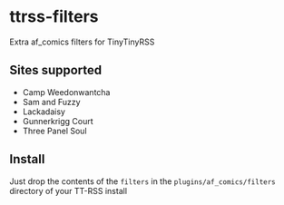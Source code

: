 # ttrss-filters
Extra af_comics filters for TinyTinyRSS

## Sites supported

 * Camp Weedonwantcha
 * Sam and Fuzzy
 * Lackadaisy
 * Gunnerkrigg Court
 * Three Panel Soul

## Install

Just drop the contents of the `filters` in the `plugins/af_comics/filters` directory of your TT-RSS install
